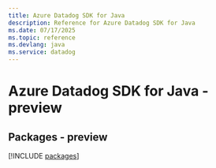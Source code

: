 ```yaml
---
title: Azure Datadog SDK for Java
description: Reference for Azure Datadog SDK for Java
ms.date: 07/17/2025
ms.topic: reference
ms.devlang: java
ms.service: datadog
---
```

# Azure Datadog SDK for Java - preview
## Packages - preview
[!INCLUDE [packages](datadog-index.md)]